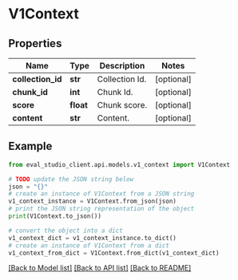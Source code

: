 # V1Context


## Properties

Name | Type | Description | Notes
------------ | ------------- | ------------- | -------------
**collection_id** | **str** | Collection Id. | [optional] 
**chunk_id** | **int** | Chunk Id. | [optional] 
**score** | **float** | Chunk score. | [optional] 
**content** | **str** | Content. | [optional] 

## Example

```python
from eval_studio_client.api.models.v1_context import V1Context

# TODO update the JSON string below
json = "{}"
# create an instance of V1Context from a JSON string
v1_context_instance = V1Context.from_json(json)
# print the JSON string representation of the object
print(V1Context.to_json())

# convert the object into a dict
v1_context_dict = v1_context_instance.to_dict()
# create an instance of V1Context from a dict
v1_context_from_dict = V1Context.from_dict(v1_context_dict)
```
[[Back to Model list]](../README.md#documentation-for-models) [[Back to API list]](../README.md#documentation-for-api-endpoints) [[Back to README]](../README.md)


